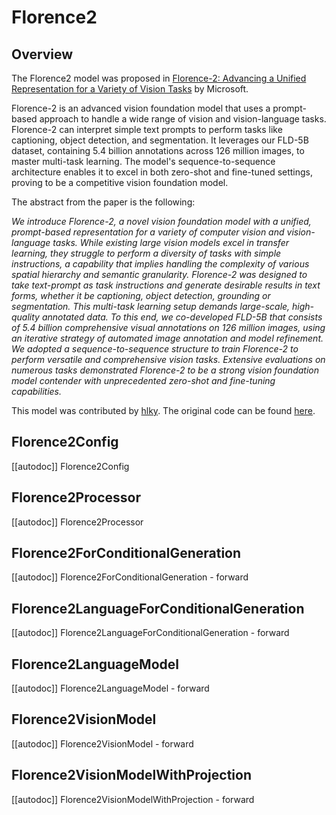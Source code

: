 <!--Copyright 2024 The HuggingFace Team. All rights reserved.

Licensed under the Apache License, Version 2.0 (the "License"); you may not use this file except in compliance with
the License. You may obtain a copy of the License at

http://www.apache.org/licenses/LICENSE-2.0

Unless required by applicable law or agreed to in writing, software distributed under the License is distributed on
an "AS IS" BASIS, WITHOUT WARRANTIES OR CONDITIONS OF ANY KIND, either express or implied. See the License for the
specific language governing permissions and limitations under the License.

⚠️ Note that this file is in Markdown but contain specific syntax for our doc-builder (similar to MDX) that may not be
rendered properly in your Markdown viewer.

-->

# Florence2

## Overview

The Florence2 model was proposed in [Florence-2: Advancing a Unified Representation for a Variety of Vision Tasks](https://arxiv.org/abs/2311.06242) by Microsoft.

Florence-2 is an advanced vision foundation model that uses a prompt-based approach to handle a wide range of vision and vision-language tasks. Florence-2 can interpret simple text prompts to perform tasks like captioning, object detection, and segmentation. It leverages our FLD-5B dataset, containing 5.4 billion annotations across 126 million images, to master multi-task learning. The model's sequence-to-sequence architecture enables it to excel in both zero-shot and fine-tuned settings, proving to be a competitive vision foundation model.

The abstract from the paper is the following:

*We introduce Florence-2, a novel vision foundation model with a unified, prompt-based representation for a variety of computer vision and vision-language tasks. While existing large vision models excel in transfer learning, they struggle to perform a diversity of tasks with simple instructions, a capability that implies handling the complexity of various spatial hierarchy and semantic granularity. Florence-2 was designed to take text-prompt as task instructions and generate desirable results in text forms, whether it be captioning, object detection, grounding or segmentation. This multi-task learning setup demands large-scale, high-quality annotated data. To this end, we co-developed FLD-5B that consists of 5.4 billion comprehensive visual annotations on 126 million images, using an iterative strategy of automated image annotation and model refinement. We adopted a sequence-to-sequence structure to train Florence-2 to perform versatile and comprehensive vision tasks. Extensive evaluations on numerous tasks demonstrated Florence-2 to be a strong vision foundation model contender with unprecedented zero-shot and fine-tuning capabilities.*

This model was contributed by [hlky](https://huggingface.co/hlky).
The original code can be found [here](https://huggingface.co/microsoft/Florence-2-base/tree/main).


## Florence2Config

[[autodoc]] Florence2Config

## Florence2Processor

[[autodoc]] Florence2Processor

## Florence2ForConditionalGeneration

[[autodoc]] Florence2ForConditionalGeneration
    - forward

## Florence2LanguageForConditionalGeneration

[[autodoc]] Florence2LanguageForConditionalGeneration
    - forward

## Florence2LanguageModel

[[autodoc]] Florence2LanguageModel
    - forward

## Florence2VisionModel

[[autodoc]] Florence2VisionModel
    - forward

## Florence2VisionModelWithProjection

[[autodoc]] Florence2VisionModelWithProjection
    - forward
